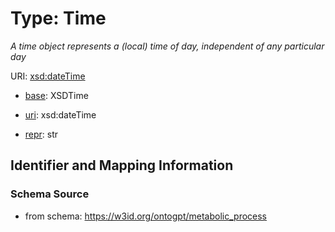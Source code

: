 # Type: Time


_A time object represents a (local) time of day, independent of any particular day_


URI: [xsd:dateTime](http://www.w3.org/2001/XMLSchema#dateTime)

* [base](https://w3id.org/linkml/base): XSDTime

* [uri](https://w3id.org/linkml/uri): xsd:dateTime

* [repr](https://w3id.org/linkml/repr): str








## Identifier and Mapping Information







### Schema Source


* from schema: https://w3id.org/ontogpt/metabolic_process




